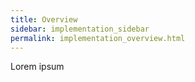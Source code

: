 ```yaml
---
title: Overview
sidebar: implementation_sidebar
permalink: implementation_overview.html
---
```


Lorem ipsum
